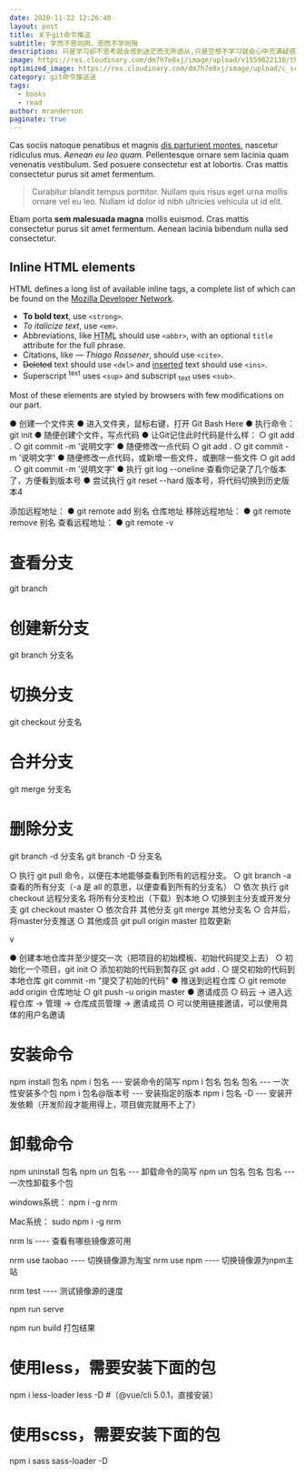 ```yaml
---
date: 2020-11-22 12:26:40
layout: post
title: 关于git命令推送
subtitle: 学而不思则罔，思而不学则殆
description: 只是学习却不思考就会感到迷茫而无所适从,只是空想不学习就会心中充满疑惑而无定见。 
image: https://res.cloudinary.com/dm7h7e8xj/image/upload/v1559822138/theme9_v273a9.jpg
optimized_image: https://res.cloudinary.com/dm7h7e8xj/image/upload/c_scale,w_380/v1559822138/theme9_v273a9.jpg
category: git命令推送送
tags:
  - books
  - read
author: mranderson
paginate: true
---
```


Cas sociis natoque penatibus et magnis <a href="#">dis parturient montes</a>, nascetur ridiculus mus. *Aenean eu leo quam.* Pellentesque ornare sem lacinia quam venenatis vestibulum. Sed posuere consectetur est at lobortis. Cras mattis consectetur purus sit amet fermentum.

> Curabitur blandit tempus porttitor. Nullam quis risus eget urna mollis ornare vel eu leo. Nullam id dolor id nibh ultricies vehicula ut id elit.

Etiam porta **sem malesuada magna** mollis euismod. Cras mattis consectetur purus sit amet fermentum. Aenean lacinia bibendum nulla sed consectetur.

<!--page-->

## Inline HTML elements

HTML defines a long list of available inline tags, a complete list of which can be found on the [Mozilla Developer Network](https://developer.mozilla.org/en-US/docs/Web/HTML/Element).

- **To bold text**, use `<strong>`.
- *To italicize text*, use `<em>`.
- Abbreviations, like <abbr title="HyperText Markup Langage">HTML</abbr> should use `<abbr>`, with an optional `title` attribute for the full phrase.
- Citations, like <cite>&mdash; Thiago Rossener</cite>, should use `<cite>`.
- <del>Deleted</del> text should use `<del>` and <ins>inserted</ins> text should use `<ins>`.
- Superscript <sup>text</sup> uses `<sup>` and subscript <sub>text</sub> uses `<sub>`.

Most of these elements are styled by browsers with few modifications on our part.

<!--page-->
● 创建一个文件夹
● 进入文件夹，鼠标右键，打开 Git Bash Here
● 执行命令：git init
● 随便创建个文件，写点代码
● 让Git记住此时代码是什么样：
  ○ git add .
  ○ git commit -m '说明文字'
● 随便修改一点代码
  ○ git add .
  ○ git commit -m '说明文字'
● 随便修改一点代码，或新增一些文件，或删除一些文件
  ○ git add .
  ○ git commit -m '说明文字'
● 执行 git log --oneline 查看你记录了几个版本了，方便看到版本号
● 尝试执行 git reset --hard 版本号，将代码切换到历史版本4



添加远程地址：
● git remote add 别名 仓库地址
移除远程地址：
● git remote remove 别名
查看远程地址：
● git remote -v


# 查看分支
git branch

# 创建新分支
git branch 分支名

# 切换分支
git checkout 分支名

# 合并分支
git merge 分支名

# 删除分支
git branch -d 分支名
git branch -D 分支名





  ○ 执行 git pull  命令，以便在本地能够查看到所有的远程分支。
  ○ git branch -a 查看的所有分支（-a 是 all 的意思，以便查看到所有的分支名）
  ○ 依次 执行 git checkout 远程分支名  将所有分支检出（下载）到本地
  ○ 切换到主分支或开发分支 git checkout master 
  ○ 依次合并 其他分支 git merge 其他分支名 
  ○ 合并后，将master分支推送
  ○ 其他成员 git pull origin master 拉取更新


v

● 创建本地仓库并至少提交一次（把项目的初始模板、初始代码提交上去）
  ○ 初始化一个项目，git init
  ○ 添加初始的代码到暂存区 git add .
  ○ 提交初始的代码到本地仓库 git commit -m "提交了初始的代码"
● 推送到远程仓库
  ○ git remote add origin 仓库地址
  ○ git push -u origin master
● 邀请成员
  ○ 码云 -> 进入远程仓库 -> 管理 -> 仓库成员管理 -> 邀请成员
  ○ 可以使用链接邀请，可以使用具体的用户名邀请



# 安装命令
npm install 包名
npm i 包名                 ---  安装命令的简写
npm i 包名 包名 包名        --- 一次性安装多个包
npm i 包名@版本号           --- 安装指定的版本
npm i 包名 -D              --- 安装开发依赖（开发阶段才能用得上，项目做完就用不上了）

# 卸载命令
npm uninstall 包名
npm un 包名                --- 卸载命令的简写
npm un 包名 包名 包名       --- 一次性卸载多个包

windows系统：
npm i -g nrm

Mac系统：
sudo npm i -g nrm

nrm ls         ---- 查看有哪些镜像源可用

nrm use taobao ---- 切换镜像源为淘宝
nrm use npm    ---- 切换镜像源为npm主站

nrm test       ---- 测试镜像源的速度


npm run serve


npm run build 打包结果


# 使用less，需要安装下面的包
npm i less-loader less -D           #（@vue/cli 5.0.1，直接安装）

# 使用scss，需要安装下面的包
npm i sass sass-loader -D 









